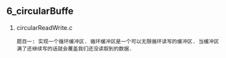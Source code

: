 ## 6_circularBuffe

1. circularReadWrite.c

   ```
   题目一: 实现一个循环缓冲区. 循环缓冲区是一个可以无限循环读写的缓冲区. 当缓冲区满了还继续写的话就会覆盖我们还没读取到的数据.
   ```

